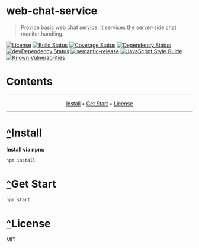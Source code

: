 # <a name="web-chat-service"></a>web-chat-service

> Provide basic web chat service. It services the server-side chat monitor handling.

[![License](https://img.shields.io/badge/license-MIT-green.svg)](https://github.com/leocwlam/web-chat-service/blob/master/LICENSE)
[![Build Status](https://travis-ci.com/leocwlam/web-chat-service.svg?branch=master)](https://travis-ci.com/leocwlam/web-chat-service)
[![Coverage Status](https://coveralls.io/repos/github/leocwlam/web-chat-service/badge.svg?branch=master)](https://coveralls.io/github/leocwlam/web-chat-service?branch=master)
[![Dependency Status](https://david-dm.org/leocwlam/web-chat-service.svg)](https://david-dm.org/leocwlam/web-chat-service)
[![devDependency Status](https://david-dm.org/leocwlam/web-chat-service/dev-status.svg)](https://david-dm.org/leocwlam/web-chat-service?type=dev)
[![semantic-release](https://img.shields.io/badge/%20%20%F0%9F%93%A6%F0%9F%9A%80-semantic--release-e10079.svg)](https://github.com/semantic-release/semantic-release)
[![JavaScript Style Guide](https://img.shields.io/badge/code_style-standard-brightgreen.svg)](https://standardjs.com)
[![Known Vulnerabilities](https://snyk.io/test/github/leocwlam/web-chat-service/badge.svg)](https://snyk.io/test/github/leocwlam/web-chat-service)

# Contents

---

<p align="center">
    <a href="#install">Install</a> &bull;
    <a href="#get-start">Get Start</a> &bull;
    <a href="#license">License</a>
</p>

---

# <a href="#web-chat-service">^</a><a name="install"></a>Install

**Install via npm:**

```bash
npm install
```

# <a href="#web-chat-service">^</a><a name="get-start"></a>Get Start

```bash
npm start
```

# <a href="#web-chat-service">^</a><a name="license"></a>License

MIT
